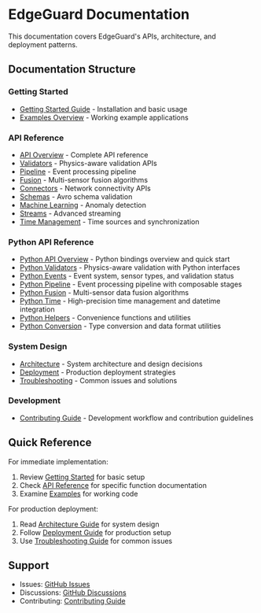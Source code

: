 # EdgeGuard Documentation

This documentation covers EdgeGuard's APIs, architecture, and deployment patterns.

## Documentation Structure

### Getting Started
- [Getting Started Guide](getting-started.md) - Installation and basic usage
- [Examples Overview](examples/README.md) - Working example applications

### API Reference
- [API Overview](api/README.md) - Complete API reference
- [Validators](api/validators.md) - Physics-aware validation APIs
- [Pipeline](api/pipeline.md) - Event processing pipeline
- [Fusion](api/fusion.md) - Multi-sensor fusion algorithms
- [Connectors](api/connectors.md) - Network connectivity APIs
- [Schemas](api/schemas.md) - Avro schema validation
- [Machine Learning](api/ml.md) - Anomaly detection
- [Streams](api/streams.md) - Advanced streaming
- [Time Management](api/time.md) - Time sources and synchronization

### Python API Reference
- [Python API Overview](api/python/README.md) - Python bindings overview and quick start
- [Python Validators](api/python/validators.md) - Physics-aware validation with Python interfaces
- [Python Events](api/python/events.md) - Event system, sensor types, and validation status
- [Python Pipeline](api/python/pipeline.md) - Event processing pipeline with composable stages
- [Python Fusion](api/python/fusion.md) - Multi-sensor data fusion algorithms
- [Python Time](api/python/time.md) - High-precision time management and datetime integration
- [Python Helpers](api/python/helpers.md) - Convenience functions and utilities
- [Python Conversion](api/python/conversion.md) - Type conversion and data format utilities

### System Design
- [Architecture](guides/architecture.md) - System architecture and design decisions
- [Deployment](guides/deployment.md) - Production deployment strategies
- [Troubleshooting](guides/troubleshooting.md) - Common issues and solutions

### Development
- [Contributing Guide](../CONTRIBUTING.md) - Development workflow and contribution guidelines

## Quick Reference

For immediate implementation:
1. Review [Getting Started](getting-started.md) for basic setup
2. Check [API Reference](api/README.md) for specific function documentation
3. Examine [Examples](examples/README.md) for working code

For production deployment:
1. Read [Architecture Guide](guides/architecture.md) for system design
2. Follow [Deployment Guide](guides/deployment.md) for production setup
3. Use [Troubleshooting Guide](guides/troubleshooting.md) for common issues

## Support

- Issues: [GitHub Issues](https://github.com/example/edgeguard/issues)
- Discussions: [GitHub Discussions](https://github.com/example/edgeguard/discussions)
- Contributing: [Contributing Guide](../CONTRIBUTING.md)
